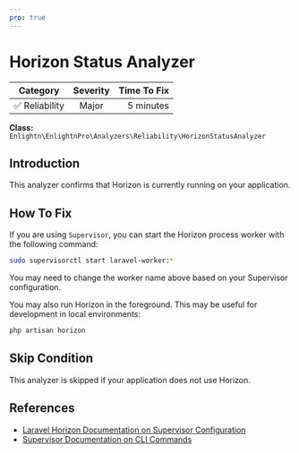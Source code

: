 ```yaml
---
pro: true
---
```


# Horizon Status Analyzer <Badge text="PRO" type="tip"/>

| Category       | Severity   | Time To Fix  |
| -------------  |:----------:| ------------:|
| :white_check_mark: Reliability | Major     | 5 minutes   |

**Class:** `Enlightn\EnlightnPro\Analyzers\Reliability\HorizonStatusAnalyzer`

## Introduction

This analyzer confirms that Horizon is currently running on your application.

## How To Fix

If you are using `Supervisor`, you can start the Horizon process worker with the following command:

```bash
sudo supervisorctl start laravel-worker:*
```

You may need to change the worker name above based on your Supervisor configuration.

You may also run Horizon in the foreground. This may be useful for development in local environments:

```bash
php artisan horizon
```

## Skip Condition

This analyzer is skipped if your application does not use Horizon.

## References

- [Laravel Horizon Documentation on Supervisor Configuration](https://laravel.com/docs/queues#supervisor-configuration)
- [Supervisor Documentation on CLI Commands](http://supervisord.org/running.html#running-supervisorctl)